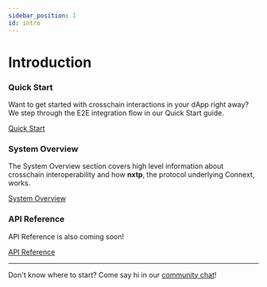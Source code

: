 ```yaml
---
sidebar_position: 1
id: intro
---
```


# Introduction 
### Quick Start

Want to get started with crosschain interactions in your dApp right away? We step through the E2E integration flow in our Quick Start guide.

[Quick Start](./Integration/QuickStart/intro)

### System Overview

The System Overview section covers high level information about crosschain interoperability and how **nxtp**, the protocol underlying Connext, works.

[System Overview](./Integration/SystemOverview/faq)

### API Reference

API Reference is also coming soon!

[API Reference](./APIReference/sdkAPI)

---

Don't know where to start? Come say hi in our [community chat](https://chat.connext.network)!
